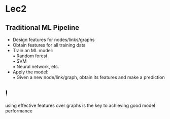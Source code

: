 # Lec2

## Traditional ML Pipeline
* Design features for nodes/links/graphs 
* Obtain features for all training data
* Train an ML model:   
▪ Random forest  
▪ SVM  
▪ Neural network, etc.  
* Apply the model:  
▪ Given a new node/link/graph, obtain its features and make a prediction   

## !
using effective features over graphs is the key to achieving good model performance

